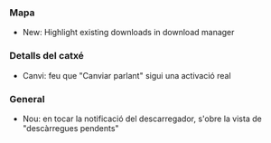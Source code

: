 ### Mapa
- New: Highlight existing downloads in download manager

### Detalls del catxé
- Canvi: feu que "Canviar parlant" sigui una activació real

### General
- Nou: en tocar la notificació del descarregador, s'obre la vista de "descàrregues pendents"
